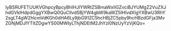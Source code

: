 IyBSRUFETUUKVGhpcyBpcyBhIHJlYWRtZSBmaWxlIGZvciBJYUMgZ2VuZXJhdGVkIHdpdGggYXBwQ0QuCllvdSBjYW4gbW9kaWZ5IHlvdXIgYXBwU3RhY2sgLT4gW2hlcmVdKGh0dHA6Ly9jbG91ZC5hcHBjZC5pby9hcHBzdGFja3MvZGNjMDJlYTItZDgwYS00MWIyLThjNDEtM2JhYzI0NzUyYzVjKQo=